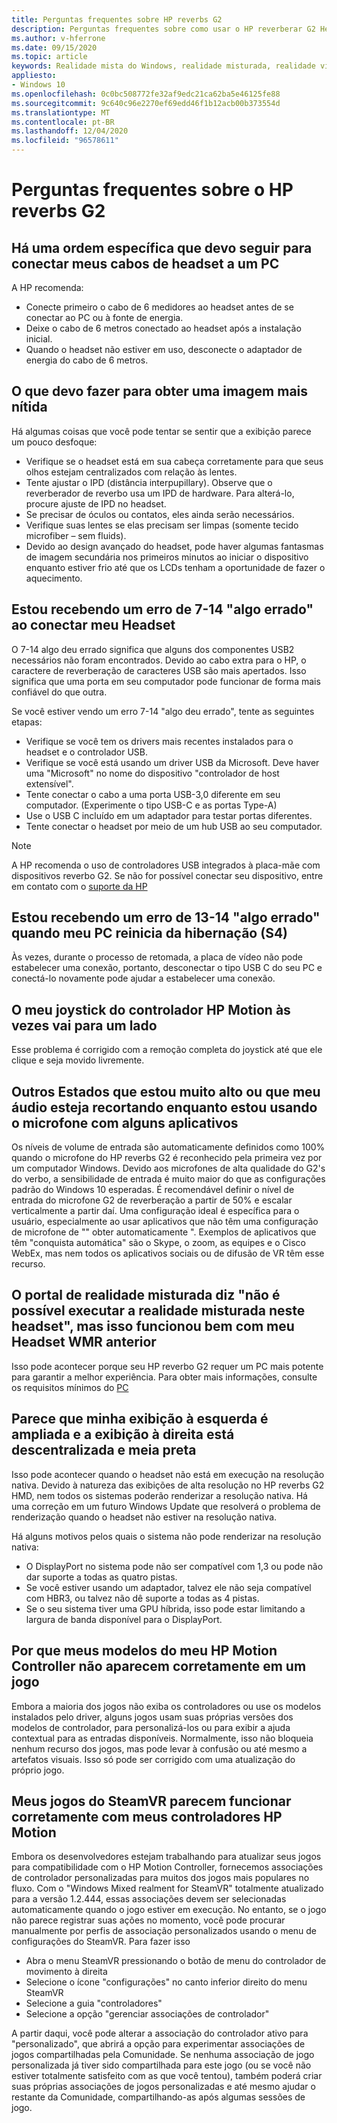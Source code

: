 ```yaml
---
title: Perguntas frequentes sobre HP reverbs G2
description: Perguntas frequentes sobre como usar o HP reverberar G2 Headset
ms.author: v-hferrone
ms.date: 09/15/2020
ms.topic: article
keywords: Realidade mista do Windows, realidade misturada, realidade virtual, VR, MR, solução de problemas, erros, ajuda, suporte, desempenho
appliesto:
- Windows 10
ms.openlocfilehash: 0c0bc508772fe32af9edc21ca62ba5e46125fe88
ms.sourcegitcommit: 9c640c96e2270ef69edd46f1b12acb00b373554d
ms.translationtype: MT
ms.contentlocale: pt-BR
ms.lasthandoff: 12/04/2020
ms.locfileid: "96578611"
---
```

# <a name="hp-reverb-g2-frequently-asked-questions"></a>Perguntas frequentes sobre o HP reverbs G2

## <a name="is-there-a-specific-order-i-should-follow-to-connect-my-headset-cables-to-a-pc"></a>Há uma ordem específica que devo seguir para conectar meus cabos de headset a um PC

A HP recomenda:

- Conecte primeiro o cabo de 6 medidores ao headset antes de se conectar ao PC ou à fonte de energia.
- Deixe o cabo de 6 metros conectado ao headset após a instalação inicial.
- Quando o headset não estiver em uso, desconecte o adaptador de energia do cabo de 6 metros.

## <a name="what-should-i-do-to-get-a-crisper-image"></a>O que devo fazer para obter uma imagem mais nítida

Há algumas coisas que você pode tentar se sentir que a exibição parece um pouco desfoque:

- Verifique se o headset está em sua cabeça corretamente para que seus olhos estejam centralizados com relação às lentes.
- Tente ajustar o IPD (distância interpupillary). Observe que o reverberador de reverbo usa um IPD de hardware. Para alterá-lo, procure ajuste de IPD no headset.
- Se precisar de óculos ou contatos, eles ainda serão necessários.
- Verifique suas lentes se elas precisam ser limpas (somente tecido microfiber – sem fluids).
- Devido ao design avançado do headset, pode haver algumas fantasmas de imagem secundária nos primeiros minutos ao iniciar o dispositivo enquanto estiver frio até que os LCDs tenham a oportunidade de fazer o aquecimento.

## <a name="i-am-getting-a-7-14-something-went-wrong-error-when-i-plug-in-my-headset"></a>Estou recebendo um erro de 7-14 "algo errado" ao conectar meu Headset

O 7-14 algo deu errado significa que alguns dos componentes USB2 necessários não foram encontrados.  Devido ao cabo extra para o HP, o caractere de reverberação de caracteres USB são mais apertados.  Isso significa que uma porta em seu computador pode funcionar de forma mais confiável do que outra.

Se você estiver vendo um erro 7-14 "algo deu errado", tente as seguintes etapas:

- Verifique se você tem os drivers mais recentes instalados para o headset e o controlador USB.
- Verifique se você está usando um driver USB da Microsoft. Deve haver uma "Microsoft" no nome do dispositivo "controlador de host extensível".
- Tente conectar o cabo a uma porta USB-3,0 diferente em seu computador. (Experimente o tipo USB-C e as portas Type-A)
- Use o USB C incluído em um adaptador para testar portas diferentes.
- Tente conectar o headset por meio de um hub USB ao seu computador.

> [!NOTE]
> A HP recomenda o uso de controladores USB integrados à placa-mãe com dispositivos reverbo G2.
> Se não for possível conectar seu dispositivo, entre em contato com o [suporte da HP](https://support.hp.com/us-en)

## <a name="i-am-getting-a-13-14-something-went-wrong-error-when-my-pc-resumes-from-hibernate-s4"></a>Estou recebendo um erro de 13-14 "algo errado" quando meu PC reinicia da hibernação (S4)

Às vezes, durante o processo de retomada, a placa de vídeo não pode estabelecer uma conexão, portanto, desconectar o tipo USB C do seu PC e conectá-lo novamente pode ajudar a estabelecer uma conexão.

## <a name="my-hp-motion-controller-joystick-will-sometimes-stick-to-one-side"></a>O meu joystick do controlador HP Motion às vezes vai para um lado

Esse problema é corrigido com a remoção completa do joystick até que ele clique e seja movido livremente.

## <a name="others-state-i-am-very-loud-or-that-my-audio-is-clipping-while-i-am-using-the-microphone-with-some-applications"></a>Outros Estados que estou muito alto ou que meu áudio esteja recortando enquanto estou usando o microfone com alguns aplicativos

Os níveis de volume de entrada são automaticamente definidos como 100% quando o microfone do HP reverbs G2 é reconhecido pela primeira vez por um computador Windows. Devido aos microfones de alta qualidade do G2's do verbo, a sensibilidade de entrada é muito maior do que as configurações padrão do Windows 10 esperadas. É recomendável definir o nível de entrada do microfone G2 de reverberação a partir de 50% e escalar verticalmente a partir daí. Uma configuração ideal é específica para o usuário, especialmente ao usar aplicativos que não têm uma configuração de microfone de "" obter automaticamente ". Exemplos de aplicativos que têm "conquista automática" são o Skype, o zoom, as equipes e o Cisco WebEx, mas nem todos os aplicativos sociais ou de difusão de VR têm esse recurso.

## <a name="the-mixed-reality-portal-says-cant-run-mixed-reality-on-this-headset-but-this-worked-fine-with-my-previous-wmr-headset"></a>O portal de realidade misturada diz "não é possível executar a realidade misturada neste headset", mas isso funcionou bem com meu Headset WMR anterior

Isso pode acontecer porque seu HP reverbo G2 requer um PC mais potente para garantir a melhor experiência. Para obter mais informações, consulte os requisitos mínimos do [PC](windows-mixed-reality-minimum-pc-hardware-compatibility-guidelines.md)

## <a name="it-looks-like-my-left-display-is-stretched-and-the-right-display-is-off-centered-and-half-black"></a>Parece que minha exibição à esquerda é ampliada e a exibição à direita está descentralizada e meia preta

Isso pode acontecer quando o headset não está em execução na resolução nativa. Devido à natureza das exibições de alta resolução no HP reverbs G2 HMD, nem todos os sistemas poderão renderizar a resolução nativa. Há uma correção em um futuro Windows Update que resolverá o problema de renderização quando o headset não estiver na resolução nativa.

Há alguns motivos pelos quais o sistema não pode renderizar na resolução nativa:

- O DisplayPort no sistema pode não ser compatível com 1,3 ou pode não dar suporte a todas as quatro pistas.
- Se você estiver usando um adaptador, talvez ele não seja compatível com HBR3, ou talvez não dê suporte a todas as 4 pistas.
- Se o seu sistema tiver uma GPU híbrida, isso pode estar limitando a largura de banda disponível para o DisplayPort.

## <a name="why-are-my-hp-motion-controller-models-not-showing-up-correctly-in-a-game"></a>Por que meus modelos do meu HP Motion Controller não aparecem corretamente em um jogo

Embora a maioria dos jogos não exiba os controladores ou use os modelos instalados pelo driver, alguns jogos usam suas próprias versões dos modelos de controlador, para personalizá-los ou para exibir a ajuda contextual para as entradas disponíveis. Normalmente, isso não bloqueia nenhum recurso dos jogos, mas pode levar à confusão ou até mesmo a artefatos visuais. Isso só pode ser corrigido com uma atualização do próprio jogo.

## <a name="my-steamvr-games-dont-appear-to-work-correctly-with-my-hp-motion-controllers"></a>Meus jogos do SteamVR parecem funcionar corretamente com meus controladores HP Motion

Embora os desenvolvedores estejam trabalhando para atualizar seus jogos para compatibilidade com o HP Motion Controller, fornecemos associações de controlador personalizadas para muitos dos jogos mais populares no fluxo. Com o "Windows Mixed realment for SteamVR" totalmente atualizado para a versão 1.2.444, essas associações devem ser selecionadas automaticamente quando o jogo estiver em execução. No entanto, se o jogo não parece registrar suas ações no momento, você pode procurar manualmente por perfis de associação personalizados usando o menu de configurações do SteamVR.
Para fazer isso

- Abra o menu SteamVR pressionando o botão de menu do controlador de movimento à direita
- Selecione o ícone "configurações" no canto inferior direito do menu SteamVR
- Selecione a guia "controladores"
- Selecione a opção "gerenciar associações de controlador"

A partir daqui, você pode alterar a associação do controlador ativo para "personalizado", que abrirá a opção para experimentar associações de jogos compartilhadas pela Comunidade.
Se nenhuma associação de jogo personalizada já tiver sido compartilhada para este jogo (ou se você não estiver totalmente satisfeito com as que você tentou), também poderá criar suas próprias associações de jogos personalizadas e até mesmo ajudar o restante da Comunidade, compartilhando-as após algumas sessões de jogo.